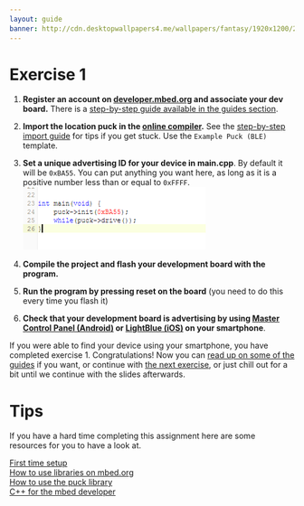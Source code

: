 ```yaml
---
layout: guide
banner: http://cdn.desktopwallpapers4.me/wallpapers/fantasy/1920x1200/2/17967-viking-ship-1920x1200-fantasy-wallpaper.jpg
---
```


# Exercise 1

1. **Register an account on [developer.mbed.org](https://developer.mbed.org) and associate your dev board.**
There is a [step-by-step guide available in the guides section](guides/mbed-org.html).

1. **Import the location puck in the [online compiler](https://developer.mbed.org/compiler/).**
See the [step-by-step import guide](guides/mbed-import.html) for tips if you get stuck. Use the `Example Puck (BLE)` template.

1. **Set a unique advertising ID for your device in main.cpp**. By default it will be `0xBA55`. You can put anything you want here, as long as it is a positive number less than or equal to `0xFFFF`.
![](images/main-cpp-id.png)

1. **Compile the project and flash your development board with the program.**

1. **Run the program by pressing reset on the board** (you need to do this every time you flash it)

1. **Check that your development board is advertising by using [Master Control Panel (Android)](https://play.google.com/store/apps/details?id=no.nordicsemi.android.mcp&hl=en) or [LightBlue (iOS)](https://itunes.apple.com/en/app/lightblue-bluetooth-low-energy/id557428110?mt=8) on your smartphone**.

If you were able to find your device using your smartphone, you have completed exercise 1.
Congratulations!
Now you can [read up on some of the guides](guides) if you want, or continue with [the next exercise](exercises/exercise-2.html), or just chill out for a bit until we continue with the slides afterwards.

# Tips

If you have a hard time completing this assignment here are some resources for you to have a look at.

[First time setup](guides/mbed-org.html)  
[How to use libraries on mbed.org](guides/mbed-import.html)  
[How to use the puck library](guides/pucklib.html)  
[C++ for the mbed developer](guides/cpp-intro.html)

